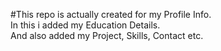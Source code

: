 #This repo is actually created for my Profile Info.<br>
In this i added my Education Details.<br>
And also added my Project, Skills, Contact etc.
